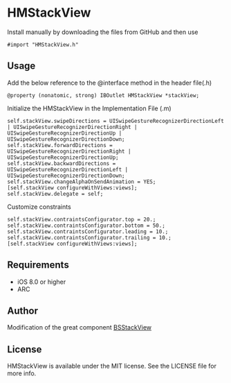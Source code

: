 # HMStackView

Install manually by downloading the files from GitHub and then use
```ObjC
#import "HMStackView.h"
```

## Usage

Add the below reference to the @interface method in the header file(.h)
```ObjC
@property (nonatomic, strong) IBOutlet HMStackView *stackView;
```

Initialize the HMStackView in the Implementation File (.m)
```ObjC
self.stackView.swipeDirections = UISwipeGestureRecognizerDirectionLeft | UISwipeGestureRecognizerDirectionRight | UISwipeGestureRecognizerDirectionUp | UISwipeGestureRecognizerDirectionDown;
self.stackView.forwardDirections = UISwipeGestureRecognizerDirectionRight | UISwipeGestureRecognizerDirectionUp;
self.stackView.backwardDirections = UISwipeGestureRecognizerDirectionLeft | UISwipeGestureRecognizerDirectionDown;
self.stackView.changeAlphaOnSendAnimation = YES;
[self.stackView configureWithViews:views];
self.stackView.delegate = self;
```

Customize constraints
```ObjC
self.stackView.contraintsConfigurator.top = 20.;
self.stackView.contraintsConfigurator.bottom = 50.;
self.stackView.contraintsConfigurator.leading = 10.;
self.stackView.contraintsConfigurator.trailing = 10.;
[self.stackView configureWithViews:views];
```

## Requirements
  * iOS 8.0 or higher
  * ARC

## Author

Modification of the great component [BSStackView](https://github.com/iBlacksus/BSStackView)

## License

HMStackView is available under the MIT license. See the LICENSE file for more info.
